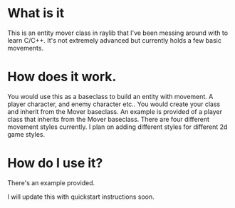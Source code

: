 # What is it

This is an entity mover class in raylib that I've been messing around with to learn C/C++.
It's not extremely advanced but currently holds a few basic movements.

# How does it work.

You would use this as a baseclass to build an entity with movement. A player character, and enemy character etc.. You would create your class and inherit from the Mover baseclass. An example is provided of a player class that inherits from the Mover baseclass. There are four different movement styles currently. I plan on adding different styles for different 2d game styles.


# How do I use it?

There's an example provided.

I will update this with quickstart instructions soon.